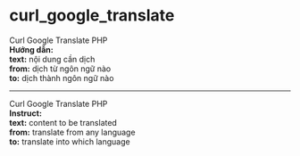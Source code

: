 # curl_google_translate
Curl Google Translate PHP<br>
<b>Hướng dẫn:</b><br>
<b>text:</b> nội dung cần dịch<br>
<b>from:</b> dịch từ ngôn ngữ nào<br>
<b>to:</b> dịch thành ngôn ngữ nào<br>
<hr>
Curl Google Translate PHP<br>
<b>Instruct:</b><br>
<b>text:</b> content to be translated<br>
<b>from:</b> translate from any language<br>
<b>to:</b> translate into which language<br>
